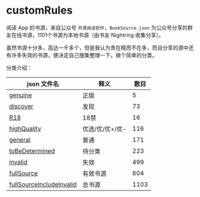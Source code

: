 # customRules

阅读 App 的书源，来自公众号 `开源阅读软件`，`BookSource.json` 为公众号分享的群友在线书源，1101个书源为本地书源（由书友 Nightring 收集分享）。

虽然书源十分多，高达一千多个，但是我认为贵在精而不在多，而且分享的源中还有许多失效的书源，便决定自己搜集整理一下。做个简单的分类。

分类介绍：

| json 文件名                | 释义            | 数目 |
| -------------------------- | --------------- | ---- |
| [genuine][]                  | 正版            | 5    |
| [discover][]                 | 发现            | 73   |
| [R18][]                      | 18禁            | 16   |
| [highQuality][]              | 优选/优/优+/优- | 116  |
| [general][]                  | 普通            | 171  |
| [toBeDetermined][]           | 待分类          | 223  |
| [invalid][]                  | 失效            | 499  |
| [fullSource][]               | 有效书源        | 604  |
| [fullSourceIncludeInvalid][] | 总书源          | 1103 |

[genuine]: https://raw.githubusercontent.com/MoonBegonia/customRules/master/yuedu/classifiedSource/genuine.json
[discover]: https://raw.githubusercontent.com/MoonBegonia/customRules/master/yuedu/classifiedSource/discover.json
[R18]: https://raw.githubusercontent.com/MoonBegonia/customRules/master/yuedu/classifiedSource/R18.json
[highQuality]: https://raw.githubusercontent.com/MoonBegonia/customRules/master/yuedu/classifiedSource/highQuality.json
[general]: https://raw.githubusercontent.com/MoonBegonia/customRules/master/yuedu/classifiedSource/general.json
[toBeDetermined]: https://raw.githubusercontent.com/MoonBegonia/customRules/master/yuedu/classifiedSource/toBeDetermined.json
[invalid]: https://raw.githubusercontent.com/MoonBegonia/customRules/master/yuedu/classifiedSource/invalid.json
[fullSource]: https://raw.githubusercontent.com/MoonBegonia/customRules/master/yuedu/classifiedSource/fullSource.json
[fullSourceIncludeInvalid]: https://raw.githubusercontent.com/MoonBegonia/customRules/master/yuedu/classifiedSource/fullSourceIncludeInvalid.json